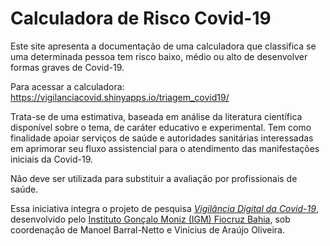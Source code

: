 # Calculadora de Risco Covid-19

Este site apresenta a documentação de uma calculadora que classifica se uma determinada pessoa tem risco baixo, médio ou alto de desenvolver formas graves de Covid-19.

Para acessar a calculadora: https://vigilanciacovid.shinyapps.io/triagem_covid19/

Trata-se de uma estimativa, baseada em análise da literatura científica disponível sobre o tema, de caráter educativo e experimental. Tem como finalidade apoiar serviços de saúde e autoridades sanitárias interessadas em aprimorar seu fluxo assistencial para o atendimento das manifestações iniciais da Covid-19.

Não deve ser utilizada para substituir a avaliação por profissionais de saúde.

Essa iniciativa integra o projeto de pesquisa *[Vigilância Digital da Covid-19](http://vigilanciacovid.net)*, desenvolvido pelo [Instituto Gonçalo Moniz (IGM)   Fiocruz Bahia](https://www.bahia.fiocruz.br), sob coordenação de Manoel Barral-Netto e Vinícius de Araújo Oliveira.
